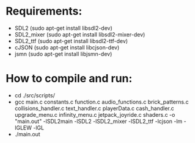 # Requirements:
- SDL2 (sudo apt-get install libsdl2-dev)
- SDL2_mixer (sudo apt-get install libsdl2-mixer-dev)
- SDL2_ttf (sudo apt-get install libsdl2-ttf-dev)
- cJSON (sudo apt-get install libcjson-dev)
- jsmn (sudo apt-get install libjsmn-dev)

# How to compile and run:
- cd ./src/scripts/
- gcc main.c constants.c function.c audio_functions.c brick_patterns.c collisions_handler.c text_handler.c playerData.c cash_handler.c upgrade_menu.c infinity_menu.c jetpack_joyride.c shaders.c -o "main.out" -lSDL2main -lSDL2 -lSDL2_mixer -lSDL2_ttf -lcjson -lm -lGLEW -lGL
- ./main.out
